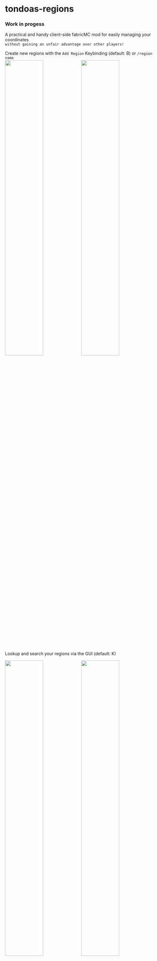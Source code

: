 # tondoas-regions

### Work in progess


A practical and handy client-side fabricMC mod for easily managing your coordinates  
`without gaining an unfair advantage over other players!`

Create new regions with the `Add Region` Keybinding (default: B) or `/region name`  
<img src="https://github.com/JonasSeifried/tondoas-regions/assets/69268825/9c18bbda-1fa9-42bc-8b76-bccf4a29aa05" width=50%><img src="https://github.com/JonasSeifried/tondoas-regions/assets/69268825/d657dbfd-3d7e-4665-87dd-132435a670ec" width=50%>
Lookup and search your regions via the GUI (default: K)

<img src="https://github.com/JonasSeifried/tondoas-regions/assets/69268825/0739df3d-0759-405d-b456-f0721962dc1e" width=50%><img src="https://github.com/JonasSeifried/tondoas-regions/assets/69268825/ba19e62e-ee16-4e22-bf74-e4b59ded99b9" width=50%>

Even search for Biomes  
<img src="https://github.com/JonasSeifried/tondoas-regions/assets/69268825/352938b8-d7fd-46eb-b49a-2d0245f90d5c" width=50%>
